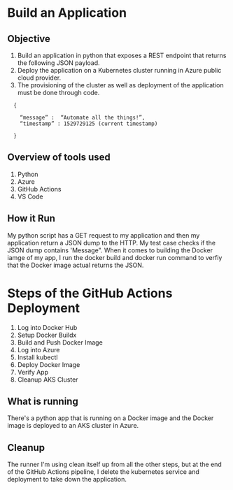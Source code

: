# Build an Application

## Objective
1. Build an application in python that exposes a REST endpoint that returns the following JSON payload.
1. Deploy the application on a Kubernetes cluster running in Azure public cloud provider. 
1. The provisioning of the cluster as well as deployment of the application must be done through code.
```
  {
  
    “message” :  “Automate all the things!”,
    “timestamp” : 1529729125 (current timestamp)
    
  }
```

## Overview of tools used
1. Python
1. Azure
1. GitHub Actions
1. VS Code

## How it Run
My python script has a GET request to my application and then my application return a JSON dump to the HTTP. My test case checks if the JSON dump contains 'Message". When it comes to building the Docker iamge of my app, I run the docker build and docker run command to verfiy that the Docker image actual returns the JSON.  

# Steps of the GitHub Actions Deployment
1. Log into Docker Hub
1. Setup Docker Buildx
1. Build and Push Docker Image
1. Log into Azure
1. Install kubectl
1. Deploy Docker Image
1. Verify App
1. Cleanup AKS Cluster


## What is running
There's a python app that is running on a Docker image and the Docker image is deployed to an AKS cluster in Azure.

## Cleanup
The runner I'm using clean itself up from all the other steps, but at the end of the GitHub Actions pipeline, I delete the kubernetes service and deployment to take down the application.
